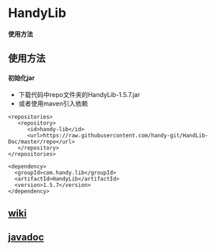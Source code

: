 # HandyLib

#### 使用方法

## 使用方法

#### 初始化jar
- 下载代码中repo文件夹的HandyLib-1.5.7.jar
- 或者使用maven引入依赖

```
<repositories>
   <repository>
      <id>handy-lib</id>
      <url>https://raw.githubusercontent.com/handy-git/HandLib-Doc/master/repo</url>
   </repository>
</repositories>

<dependency>
  <groupId>com.handy.lib</groupId>
  <artifactId>HandyLib</artifactId>
  <version>1.5.7</version>
</dependency>
```
## [wiki](https://ricedoc.ljxmc.top)
## [javadoc](https://handylib.ljxmc.top/)

